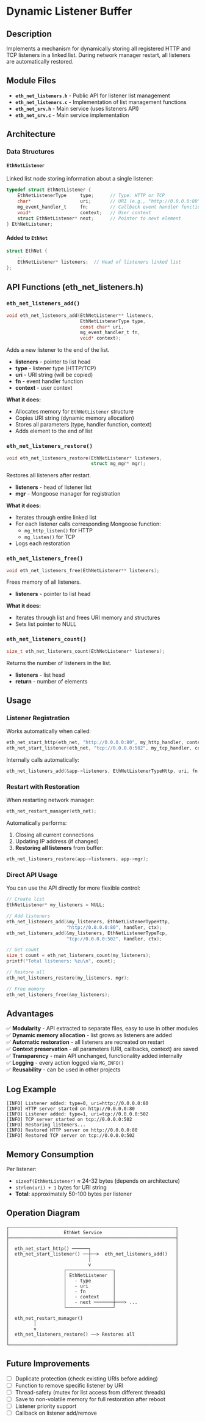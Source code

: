 # Dynamic Listener Buffer

## Description

Implements a mechanism for dynamically storing all registered HTTP and TCP listeners in a linked list. During network manager restart, all listeners are automatically restored.

## Module Files

- **`eth_net_listeners.h`** - Public API for listener list management
- **`eth_net_listeners.c`** - Implementation of list management functions
- **`eth_net_srv.h`** - Main service (uses listeners API)
- **`eth_net_srv.c`** - Main service implementation

## Architecture

### Data Structures

#### `EthNetListener`
Linked list node storing information about a single listener:
```c
typedef struct EthNetListener {
    EthNetListenerType     type;      // Type: HTTP or TCP
    char*                  uri;       // URI (e.g., "http://0.0.0.0:80" or "tcp://0.0.0.0:502")
    mg_event_handler_t     fn;        // Callback event handler function
    void*                  context;   // User context
    struct EthNetListener* next;      // Pointer to next element
} EthNetListener;
```

#### Added to `EthNet`
```c
struct EthNet {
    ...
    EthNetListener* listeners;  // Head of listeners linked list
};
```

## API Functions (eth_net_listeners.h)

### `eth_net_listeners_add()`
```c
void eth_net_listeners_add(EthNetListener** listeners, 
                           EthNetListenerType type, 
                           const char* uri, 
                           mg_event_handler_t fn, 
                           void* context);
```
Adds a new listener to the end of the list.
- **listeners** - pointer to list head
- **type** - listener type (HTTP/TCP)
- **uri** - URI string (will be copied)
- **fn** - event handler function
- **context** - user context

**What it does:**
- Allocates memory for `EthNetListener` structure
- Copies URI string (dynamic memory allocation)
- Stores all parameters (type, handler function, context)
- Adds element to the end of list

### `eth_net_listeners_restore()`
```c
void eth_net_listeners_restore(EthNetListener* listeners, 
                               struct mg_mgr* mgr);
```
Restores all listeners after restart.
- **listeners** - head of listener list
- **mgr** - Mongoose manager for registration

**What it does:**
- Iterates through entire linked list
- For each listener calls corresponding Mongoose function:
  - `mg_http_listen()` for HTTP
  - `mg_listen()` for TCP
- Logs each restoration

### `eth_net_listeners_free()`
```c
void eth_net_listeners_free(EthNetListener** listeners);
```
Frees memory of all listeners.
- **listeners** - pointer to list head

**What it does:**
- Iterates through list and frees URI memory and structures
- Sets list pointer to NULL

### `eth_net_listeners_count()`
```c
size_t eth_net_listeners_count(EthNetListener* listeners);
```
Returns the number of listeners in the list.
- **listeners** - list head
- **return** - number of elements

## Usage

### Listener Registration
Works automatically when called:
```c
eth_net_start_http(eth_net, "http://0.0.0.0:80", my_http_handler, context);
eth_net_start_listener(eth_net, "tcp://0.0.0.0:502", my_tcp_handler, context);
```

Internally calls automatically:
```c
eth_net_listeners_add(&app->listeners, EthNetListenerTypeHttp, uri, fn, context);
```

### Restart with Restoration
When restarting network manager:
```c
eth_net_restart_manager(eth_net);
```

Automatically performs:
1. Closing all current connections
2. Updating IP address (if changed)
3. **Restoring all listeners** from buffer:
```c
eth_net_listeners_restore(app->listeners, app->mgr);
```

### Direct API Usage
You can use the API directly for more flexible control:

```c
// Create list
EthNetListener* my_listeners = NULL;

// Add listeners
eth_net_listeners_add(&my_listeners, EthNetListenerTypeHttp, 
                      "http://0.0.0.0:80", handler, ctx);
eth_net_listeners_add(&my_listeners, EthNetListenerTypeTcp, 
                      "tcp://0.0.0.0:502", handler, ctx);

// Get count
size_t count = eth_net_listeners_count(my_listeners);
printf("Total listeners: %zu\n", count);

// Restore all
eth_net_listeners_restore(my_listeners, mgr);

// Free memory
eth_net_listeners_free(&my_listeners);
```

## Advantages

✅ **Modularity** - API extracted to separate files, easy to use in other modules  
✅ **Dynamic memory allocation** - list grows as listeners are added  
✅ **Automatic restoration** - all listeners are recreated on restart  
✅ **Context preservation** - all parameters (URI, callbacks, context) are saved  
✅ **Transparency** - main API unchanged, functionality added internally  
✅ **Logging** - every action logged via `MG_INFO()`  
✅ **Reusability** - can be used in other projects

## Log Example

```
[INFO] Listener added: type=0, uri=http://0.0.0.0:80
[INFO] HTTP server started on http://0.0.0.0:80
[INFO] Listener added: type=1, uri=tcp://0.0.0.0:502
[INFO] TCP server started on tcp://0.0.0.0:502
[INFO] Restoring listeners...
[INFO] Restored HTTP server on http://0.0.0.0:80
[INFO] Restored TCP server on tcp://0.0.0.0:502
```

## Memory Consumption

Per listener:
- `sizeof(EthNetListener)` ≈ 24-32 bytes (depends on architecture)
- `strlen(uri) + 1` bytes for URI string
- **Total**: approximately 50-100 bytes per listener

## Operation Diagram

```
┌─────────────────────────────────────────────────────────────┐
│                    EthNet Service                           │
├─────────────────────────────────────────────────────────────┤
│                                                             │
│  eth_net_start_http() ──────┐                               │
│  eth_net_start_listener() ──┼──>  eth_net_listeners_add()   │
│                             │                               │
│                             v                               │
│                    ┌─────────────────┐                      │
│                    │ EthNetListener  │                      │
│                    │   - type        │                      │
│                    │   - uri         │                      │
│                    │   - fn          │                      │
│                    │   - context     │                      │
│                    │   - next ───────┼───> ...              │
│                    └─────────────────┘                      │
│                                                             │
│  eth_net_restart_manager()                                  │
│         │                                                   │
│         v                                                   │
│  eth_net_listeners_restore() ──> Restores all               │
│                                                             │
└─────────────────────────────────────────────────────────────┘
```

## Future Improvements

- [ ] Duplicate protection (check existing URIs before adding)
- [ ] Function to remove specific listener by URI
- [ ] Thread-safety (mutex for list access from different threads)
- [ ] Save to non-volatile memory for full restoration after reboot
- [ ] Listener priority support
- [ ] Callback on listener add/remove
